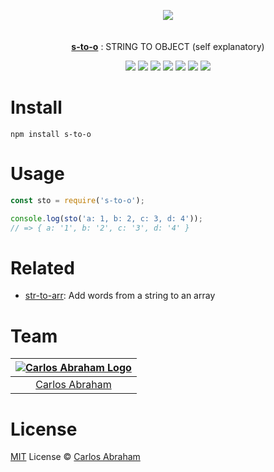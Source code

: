 <p align="center" id="top">
	<a href="https://www.npmjs.com/package/str-to-arr"><img src="https://cdn.abraham.gq/projects/s-to-o/logo.svg"></a>
	<br>
	<br>
	<br>
	<a href="https://www.npmjs.com/package/s-to-o"><b>s-to-o</b></a>
	: STRING TO OBJECT (self explanatory)
</p>

<p align="center">
	<!-- Travis CI -->
	<a href="https://travis-ci.org/abranhe/s-to-o"><img src="https://img.shields.io/travis/abranhe/s-to-o.svg?logo=travis" /></a>
	<!-- LICENSE -->
	<a href="https://github.com/abranhe/s-to-o/blob/master/LICENSE"><img src="https://img.shields.io/github/license/abranhe/s-to-o.svg" /></a>
	<!-- NPM Version -->
	<a href="https://www.npmjs.com/package/s-to-o"><img src="https://img.shields.io/npm/v/s-to-o.svg" /></a>
	<!-- @abranhe -->
	<a href="https://github.com/abranhe"><img src="https://abranhe.com/badge.svg"></a>
	<!-- Cash me -->
	<a href="https://cash.me/$abranhe"><img src="https://cdn.abraham.gq/badges/cash-me.svg"></a>
	<!-- Patreon -->
	<a href="https://www.patreon.com/abranhe"><img src="https://cdn.abraham.gq/badges/patreon.svg" /></a>
	<!-- Paypal -->
	<a href="https://paypal.me/abranhe/10"><img src="https://cdn.abraham.gq/badges/paypal.svg" /></a>
</p>

# Install

```
npm install s-to-o
```

# Usage

```js
const sto = require('s-to-o');

console.log(sto('a: 1, b: 2, c: 3, d: 4'));
// => { a: '1', b: '2', c: '3', d: '4' }
```

# Related

- [str-to-arr](https://github.com/abranhe/str-to-arr): Add words from a string to an array

# Team

|[![Carlos Abraham Logo](https://avatars3.githubusercontent.com/u/21347264?s=50&v=4)](https://19cah.com)|
| :-: |
| [Carlos Abraham](https://github.com/abranhe) |

# License

[MIT](https://github.com/abranhe/s-to-o/blob/master/LICENSE) License © [Carlos Abraham](https://github.com/abranhe/)
